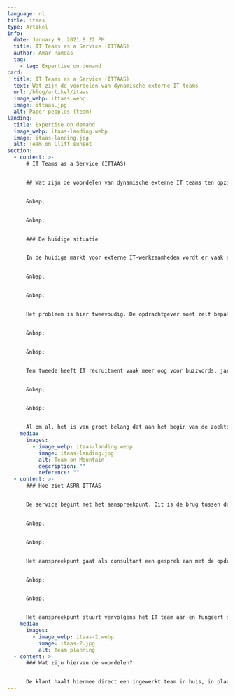 ```yaml
---
language: nl
title: itaas
type: Artikel
info:
  date: January 9, 2021 8:22 PM
  title: IT Teams as a Service (ITTAAS)
  author: Amar Ramdas
  tag:
    - tag: Expertise on demand
card:
  title: IT Teams as a Service (ITTAAS)
  text: Wat zijn de voordelen van dynamische externe IT teams
  url: /blog/artikel/itaas
  image_webp: ittaas.webp
  image: ittaas.jpg
  alt: Paper peoples (team)
landing:
  title: Expertise on demand
  image_webp: itaas-landing.webp
  image: itaas-landing.jpg
  alt: Team on Cliff sunset
section:
  - content: >-
      # IT Teams as a Service (ITTAAS)


      ## Wat zijn de voordelen van dynamische externe IT teams ten opzichte van een 1 op 1 recruitment strategie?


      &nbsp;


      &nbsp;


      ### De huidige situatie


      In de huidige markt voor externe IT-werkzaamheden wordt er vaak erg in hokjes gedacht. Een opdrachtgever klopt aan bij een recruitmentbureau en geeft aan wat voor competenties hij of zij denkt nodig te hebben voor de opdracht. De recruiter stelt dan op basis van deze input een opdrachtomschrijving op. Dit resulteert vaak in aparte eisen.


      &nbsp;


      &nbsp;


      Het probleem is hier tweevoudig. De opdrachtgever moet zelf bepalen wat voor expertise hij of zij nodig heeft, terwijl dit soms een erg inhoudelijke vraag is. Er wordt daardoor vaak op voorhand al gekozen voor een verkeerde aanpak. Weet u bijvoorbeeld al wat de beste aanpak is voor een webapplicatie? (link naar andere blogpost)


      &nbsp;


      &nbsp;


      Ten tweede heeft IT recruitment vaak meer oog voor buzzwords, jaren ervaring en andere zaken. Deze factoren garanderen niet altijd in een goede match. Veel IT’ers worden juist afgeschrikt door opdrachten waarin de technische eisen niet kloppen. of waarin er veel termen worden rondgegooid die niets te maken hebben met de technologie of opdracht. Zo spreken opdrachtgevers en de inhuurkrachten vaak een andere taal.


      &nbsp;


      &nbsp;


      Al om al, het is van groot belang dat aan het begin van de zoektocht technische kennis wordt toegepast. Daarmee komen we bij wat in ons opzicht de oplossing is: IT Teams as a Service.
    media:
      images:
        - image_webp: itaas-landing.webp
          image: itaas-landing.jpg
          alt: Team on Mountain
          description: ""
          reference: ""
  - content: >-
      ### Hoe ziet ASRR ITTAAS


      De service begint met het aanspreekpunt. Dit is de brug tussen de Business en IT. Het aanspreekpunt moet inhoudelijke kennis hebben, maar moet ook kunnen relativeren en begrijpen wat belangrijk is voor de opdrachtgever. Communicatie, kennis en begrip zijn hierbij belangrijke karaktereigenschappen.


      &nbsp;


      &nbsp;


      Het aanspreekpunt gaat als consultant een gesprek aan met de opdrachtgever. Hierbij wordt geanalyseerd hoe het huidige proces in het bedrijf gaat, wat de knelpunten zijn en wat de technische oplossing hiervoor zou kunnen zijn.


      &nbsp;


      &nbsp;


      Het aanspreekpunt stuurt vervolgens het IT team aan en fungeert daarbij als product owner. Hierbij staat bewaking van de wensen van de klant centraal. Het IT team§ bestaat uit developers met verschillende expertises. De samenstelling van het team is dynamisch, op basis van de opdracht. De ene keer bestaat deze uit een volledig front end team, de andere keer ligt de focus meer op back-end, etcetera. Dit zorgt voor minder onnodige overhead en de juiste expertise op de juiste plek
    media:
      images:
        - image_webp: itaas-2.webp
          image: itaas-2.jpg
          alt: Team planning
  - content: >-
      ### Wat zijn hiervan de voordelen?


      De klant haalt hiermee direct een ingewerkt team in huis, in plaats van een set aan losse spelers. Dit zorgt voor besparing op gebied van recruitment- en inwerkkosten. Het probleem wordt van begin af aan al begeleid door een specialist. Dit zorgt ervoor dat de visie van de klant goed vertaald kan worden tot een werkend eindproduct. Hierbij wordt de klant volledig ontzorgd. Daarbij is er een centraal aanspreekpunt dat de technische vraagstukken kan vertalen naar taal die de klant begrijpt, zodat er toch nog executive beslissingen kunnen worden gemaakt over belangrijke aspecten binnen het proces. Tot slot kan er worden meegelift op ervaring en oplossingen die opgedaan zijn tijdens processen voor andere klanten.
---
```


